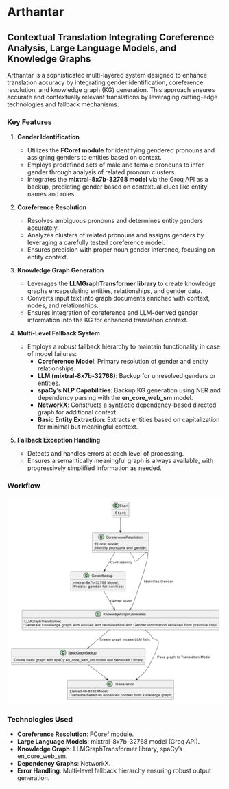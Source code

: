 # Arthantar

## Contextual Translation Integrating Coreference Analysis, Large Language Models, and Knowledge Graphs

Arthantar is a sophisticated multi-layered system designed to enhance translation accuracy by integrating gender identification, coreference resolution, and knowledge graph (KG) generation. This approach ensures accurate and contextually relevant translations by leveraging cutting-edge technologies and fallback mechanisms.

### Key Features

1. **Gender Identification**
   - Utilizes the **FCoref module** for identifying gendered pronouns and assigning genders to entities based on context.
   - Employs predefined sets of male and female pronouns to infer gender through analysis of related pronoun clusters.
   - Integrates the **mixtral-8x7b-32768 model** via the Groq API as a backup, predicting gender based on contextual clues like entity names and roles.

2. **Coreference Resolution**
   - Resolves ambiguous pronouns and determines entity genders accurately.
   - Analyzes clusters of related pronouns and assigns genders by leveraging a carefully tested coreference model.
   - Ensures precision with proper noun gender inference, focusing on entity context.

3. **Knowledge Graph Generation**
   - Leverages the **LLMGraphTransformer library** to create knowledge graphs encapsulating entities, relationships, and gender data.
   - Converts input text into graph documents enriched with context, nodes, and relationships.
   - Ensures integration of coreference and LLM-derived gender information into the KG for enhanced translation context.

4. **Multi-Level Fallback System**
   - Employs a robust fallback hierarchy to maintain functionality in case of model failures:
     - **Coreference Model**: Primary resolution of gender and entity relationships.
     - **LLM (mixtral-8x7b-32768)**: Backup for unresolved genders or entities.
     - **spaCy’s NLP Capabilities**: Backup KG generation using NER and dependency parsing with the **en_core_web_sm** model.
     - **NetworkX**: Constructs a syntactic dependency-based directed graph for additional context.
     - **Basic Entity Extraction**: Extracts entities based on capitalization for minimal but meaningful context.

5. **Fallback Exception Handling**
   - Detects and handles errors at each level of processing.
   - Ensures a semantically meaningful graph is always available, with progressively simplified information as needed.

### Workflow

![Workflow Diagram](images/workflow.png)

### Technologies Used

- **Coreference Resolution**: FCoref module.
- **Large Language Models**: mixtral-8x7b-32768 model (Groq API).
- **Knowledge Graph**: LLMGraphTransformer library, spaCy’s en_core_web_sm.
- **Dependency Graphs**: NetworkX.
- **Error Handling**: Multi-level fallback hierarchy ensuring robust output generation.


